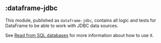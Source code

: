 ## :dataframe-jdbc

This module, published as `dataframe-jdbc`, contains all logic and tests for DataFrame to be able to work with
JDBC data sources.

See [Read from SQL databases](https://kotlin.github.io/dataframe/readsqldatabases.html) for more information
about how to use it.
